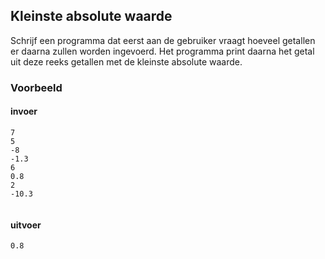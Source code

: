 ## Kleinste absolute waarde

Schrijf een programma dat eerst aan de gebruiker vraagt hoeveel getallen er daarna zullen worden ingevoerd. Het programma print daarna het getal uit deze reeks getallen met de kleinste absolute waarde.

### Voorbeeld

#### invoer

```console?lang=python&prompt=>>>
7
5
-8
-1.3
6
0.8
2
-10.3


```

#### uitvoer

```
0.8
```


